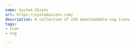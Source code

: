 ```yaml
---
name: System UIcons
url: https://systemuicons.com/
description: A collection of 220 downloadable svg icons
tags:
- icon
- svg

---
```

